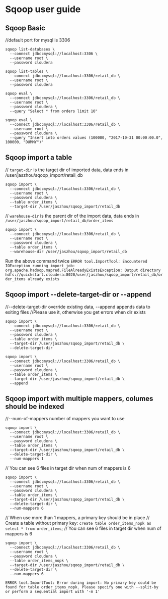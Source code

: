 # Sqoop user guide

## Sqoop Basic
//default port for mysql is 3306
```
sqoop list-databases \
  --connect jdbc:mysql://localhost:3306 \
  --username root \
  --password cloudera
```

```
sqoop list-tables \
  --connect jdbc:mysql://localhost:3306/retail_db \
  --username root \
  --password cloudera
```

```
sqoop eval \
  --connect jdbc:mysql://localhost:3306/retail_db \
  --username root \
  --password cloudera \
  --query "Select * from orders limit 10"
```

```
sqoop eval \
  --connect jdbc:mysql://localhost:3306/retail_db \
  --username root \
  --password cloudera \
  --query "Insert into orders values (100000, "2017-10-31 00:00:00.0", 100000, "DUMMY")"
```

## Sqoop import a table
// `target-dir` is the target dir of imported data, data ends in /user/jaszhou/sqoop_import/retail_db

```
sqoop import \
  --connect jdbc:mysql://localhost:3306/retail_db \
  --username root \
  --password cloudera \
  --table order_items \
  --target-dir /user/jaszhou/sqoop_import/retail_db
```

// `warehouse-dir` is the parent dir of the import data, data ends in `/user/jaszhou/sqoop_import/retail_db/order_items`
```
sqoop import \
  --connect jdbc:mysql://localhost:3306/retail_db \
  --username root \
  --password cloudera \
  --table order_items \
  --warehouse-dir /user/jaszhou/sqoop_import/retail_db
```

Run the above command twice
`ERROR tool.ImportTool: Encountered IOException running import job: org.apache.hadoop.mapred.FileAlreadyExistsException: Output directory hdfs://quickstart.cloudera:8020/user/jaszhou/sqoop_import/retail_db/order_items already exists`

## Sqoop import --delete-target-dir or --append
//--delete-target-dir override existing data, --append appends data to exiting files
//Please use it, otherwise you get errors when dir exists
```
sqoop import \
  --connect jdbc:mysql://localhost:3306/retail_db \
  --username root \
  --password cloudera \
  --table order_items \
  --target-dir /user/jaszhou/sqoop_import/retail_db \
  --delete-target-dir
 ```

```
sqoop import \
  --connect jdbc:mysql://localhost:3306/retail_db \
  --username root \
  --password cloudera \
  --table order_items \
  --target-dir /user/jaszhou/sqoop_import/retail_db \
  --append
```

## Sqoop import with multiple mappers, columes should be indexed
//--num-of-mappers number of mappers you want to use
```
sqoop import \
  --connect jdbc:mysql://localhost:3306/retail_db \
  --username root \
  --password cloudera \
  --table order_items \
  --target-dir /user/jaszhou/sqoop_import/retail_db \
  --delete-target-dir \
  --num-mappers 1
```

// You can see 6 files in target dir when num of mappers is 6

```
sqoop import \
  --connect jdbc:mysql://localhost:3306/retail_db \
  --username root \
  --password cloudera \
  --table order_items \
  --target-dir /user/jaszhou/sqoop_import/retail_db \
  --delete-target-dir \
  --num-mappers 6
```

// When use more than 1 mappers, a primary key should be in place
// Create a table without primary key: `create table order_items_nopk as select * from order_items`;
// You can see 6 files in target dir when num of mappers is 6
```
sqoop import \
  --connect jdbc:mysql://localhost:3306/retail_db \
  --username root \
  --password cloudera \
  --table order_items_nopk \
  --target-dir /user/jaszhou/sqoop_import/retail_db \
  --delete-target-dir \
  --num-mappers 6
```

```
ERROR tool.ImportTool: Error during import: No primary key could be found for table order_items_nopk. Please specify one with --split-by or perform a sequential import with '-m 1'
```
